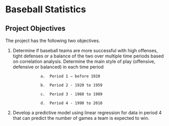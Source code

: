 # Baseball Statistics
## Project Objectives
The project has the following two objectives.
1.	Determine if baseball teams are more successful with high offenses, tight defenses or a balance of the two over multiple time periods based on correlation analysis. Determine the main style of play (offensive, defensive or balanced) in each time period
   
  					a.	Period 1 – before 1920
  
  					b.	Period 2 - 1920 to 1959
  
  					c.	Period 3 - 1960 to 1989
  
  					d.	Period 4 - 1990 to 2010
  
3.	Develop a predictive model using linear regression for data in period 4 that can predict the number of games a team is expected to win.


